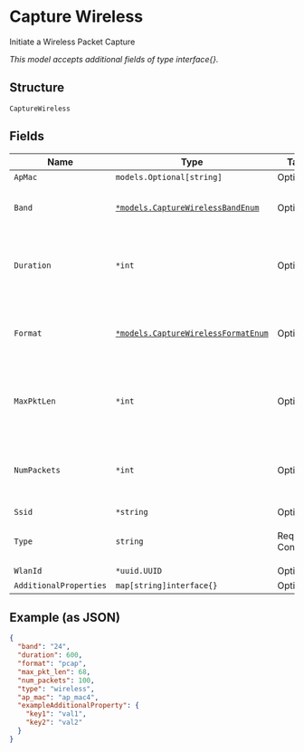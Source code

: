 
# Capture Wireless

Initiate a Wireless Packet Capture

*This model accepts additional fields of type interface{}.*

## Structure

`CaptureWireless`

## Fields

| Name | Type | Tags | Description |
|  --- | --- | --- | --- |
| `ApMac` | `models.Optional[string]` | Optional | - |
| `Band` | [`*models.CaptureWirelessBandEnum`](../../doc/models/capture-wireless-band-enum.md) | Optional | enum: `24`, `24,5,6`, `5`, `6`<br>**Default**: `"24"` |
| `Duration` | `*int` | Optional | duration of the capture, in seconds<br>**Default**: `600`<br>**Constraints**: `<= 86400` |
| `Format` | [`*models.CaptureWirelessFormatEnum`](../../doc/models/capture-wireless-format-enum.md) | Optional | pcap format. enum: `pcap`, `stream`<br>**Default**: `"pcap"` |
| `MaxPktLen` | `*int` | Optional | max_len of each packet to capture<br>**Default**: `128`<br>**Constraints**: `<= 2048` |
| `NumPackets` | `*int` | Optional | number of packets to capture, 0 for unlimited<br>**Default**: `1024` |
| `Ssid` | `*string` | Optional | - |
| `Type` | `string` | Required, Constant | enum: `wireless`<br>**Value**: `"wireless"` |
| `WlanId` | `*uuid.UUID` | Optional | WLAN ID |
| `AdditionalProperties` | `map[string]interface{}` | Optional | - |

## Example (as JSON)

```json
{
  "band": "24",
  "duration": 600,
  "format": "pcap",
  "max_pkt_len": 68,
  "num_packets": 100,
  "type": "wireless",
  "ap_mac": "ap_mac4",
  "exampleAdditionalProperty": {
    "key1": "val1",
    "key2": "val2"
  }
}
```

